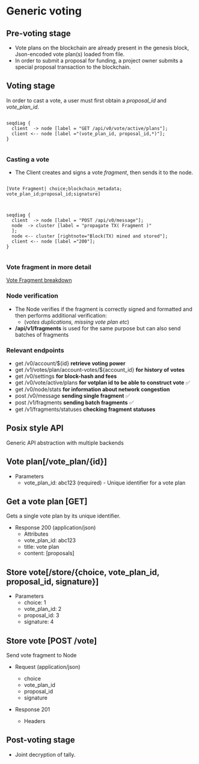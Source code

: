 # Generic voting

## Pre-voting stage

- Vote plans on the blockchain are already present in the genesis block, Json-encoded vote plan(s) loaded from file.
- In order to submit a proposal for funding, a project owner submits a special proposal transaction to the blockchain.

## Voting stage

In order to cast a vote, a user must first obtain a *proposal_id* and *vote_plan_id*.

```kroki-seqdiag

seqdiag {
  client  -> node [label = "GET /api/v0/vote/active/plans"];
  client <-- node [label ="(vote_plan_id, proposal_id,*)"];
}
    
```

### Casting a vote

- The Client creates and signs a vote *fragment*, then sends it to the node.

```kroki-nomnoml

[Vote Fragment| choice;blockchain_metadata; vote_plan_id;proposal_id;signature]
    
```

```kroki-seqdiag

seqdiag {
  client  -> node [label = "POST /api/v0/message"];
  node  -> cluster [label = "propagate TX( Fragment )"
  ];
  node <-- cluster [rightnote="Block(TX) mined and stored"];
  client <-- node [label ="200"];
}
    
```

### Vote fragment in more detail

[Vote Fragment breakdown](https://github.com/input-output-hk/catalyst-core/blob/main/src/chain-libs/chain-impl-mockchain/doc/format.md#type-11-vote-cast)

### Node verification

- The Node verifies if the fragment is correctly signed and formatted and then performs additional verification:
  - (*votes duplications, missing vote plan etc*)
- **/api/v1/fragments** is used for the same purpose but can also send batches of fragments

### Relevant endpoints

- get /v0/account/${id} **retrieve voting power**
- get /v1/votes/plan/account-votes/${account_id} **for history of votes**
- get /v0/settings **for block-hash and fees**
- get /v0/vote/active/plans **for votplan id to be able to construct vote** ✅
- get /v0/node/stats **for information about network congestion**
- post /v0/message **sending single fragment** ✅
- post /v1/fragments **sending batch fragments** ✅
- get /v1/fragments/statuses **checking fragment statuses**

## Posix style API

Generic API abstraction with multiple backends

## Vote plan[/vote_plan/{id}]

- Parameters
  - vote_plan_id: abc123 (required) - Unique identifier for a vote plan

## Get a vote plan [GET]

Gets a single vote plan by its unique identifier.

- Response 200 (application/json)
  - Attributes
  - vote_plan_id: abc123
  - title: vote plan
  - content: [proposals]

## Store vote[/store/{choice, vote_plan_id, proposal_id, signature}]

- Parameters
  - choice: 1
  - vote_plan_id: 2
  - proposal_id: 3
  - signature: 4

## Store vote [POST /vote]

Send vote fragment to Node

- Request (application/json)
  - choice
  - vote_plan_id
  - proposal_id
  - signature

- Response 201
  - Headers

## Post-voting stage

- Joint decryption of tally.
